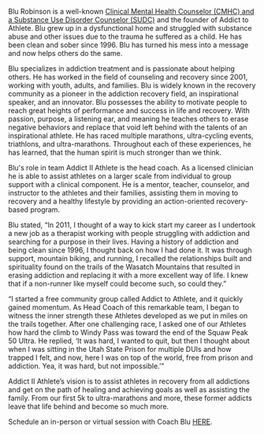 Blu Robinson is a well-known [Clinical Mental Health Counselor (CMHC) and a Substance Use Disorder Counselor (SUDC)](https://blu-robinson4333.clientsecure.me/) and the founder of Addict to Athlete. Blu grew up in a dysfunctional home and struggled with substance abuse and other issues due to the trauma he suffered as a child. He has been clean and sober since 1996. Blu has turned his mess into a message and now helps others do the same.

Blu specializes in addiction treatment and is passionate about helping others. He has worked in the field of counseling and recovery since 2001, working with youth, adults, and families. Blu is widely known in the recovery community as a pioneer in the addiction recovery field, an inspirational speaker, and an innovator. Blu possesses the ability to motivate people to reach great heights of performance and success in life and recovery. With passion, purpose, a listening ear, and meaning he teaches others to erase negative behaviors and replace that void left behind with the talents of an inspirational athlete. He has raced multiple marathons, ultra-cycling events, triathlons, and ultra-marathons. Throughout each of these experiences, he has learned, that the human spirit is much stronger than we think.

Blu's role in team Addict II Athlete is the head coach. As a licensed clinician he is able to assist athletes on a larger scale from individual to group support with a clinical component. He is a mentor, teacher, counselor, and instructor to the athletes and their families, assisting them in moving to recovery and a healthy lifestyle by providing an action-oriented recovery-based program.

Blu stated, “In 2011, I thought of a way to kick start my career as I undertook a new job as a therapist working with people struggling with addiction and searching for a purpose in their lives. Having a history of addiction and being clean since 1996, I thought back on how I had done it. It was through support, mountain biking, and running, I recalled the relationships built and spirituality found on the trails of the Wasatch Mountains that resulted in erasing addiction and replacing it with a more excellent way of life. I knew that if a non-runner like myself could become such, so could they.”

“I started a free community group called Addict to Athlete, and it quickly gained momentum. As Head Coach of this remarkable team, I began to witness the inner strength these Athletes developed as we put in miles on the trails together. After one challenging race, I asked one of our Athletes how hard the climb to Windy Pass was toward the end of the Squaw Peak 50 Ultra. He replied, ‘It was hard, I wanted to quit, but then I thought about when I was sitting in the Utah State Prison for multiple DUIs and how trapped I felt, and now, here I was on top of the world, free from prison and addiction. Yea, it was hard, but not impossible.’” 

Addict II Athlete’s vision is to assist athletes in recovery from all addictions and get on the path of healing and achieving goals as well as assisting the family. From our first 5k to ultra-marathons and more, these former addicts leave that life behind and become so much more.

Schedule an in-person or virtual session with Coach Blu [HERE](https://blu-robinson4333.clientsecure.me/request/service).